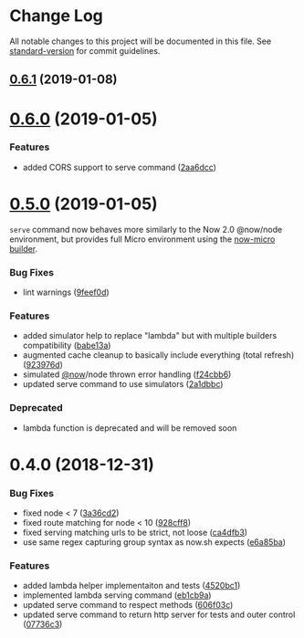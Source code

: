 # Change Log

All notable changes to this project will be documented in this file. See [standard-version](https://github.com/conventional-changelog/standard-version) for commit guidelines.

<a name="0.6.1"></a>
## [0.6.1](https://github.com/lucasconstantino/now-we-test/compare/v0.6.0...v0.6.1) (2019-01-08)



<a name="0.6.0"></a>
# [0.6.0](https://github.com/lucasconstantino/now-we-test/compare/v0.5.0...v0.6.0) (2019-01-05)


### Features

* added CORS support to serve command ([2aa6dcc](https://github.com/lucasconstantino/now-we-test/commit/2aa6dcc))



<a name="0.5.0"></a>
# [0.5.0](https://github.com/lucasconstantino/now-we-test/compare/v0.4.0...v0.5.0) (2019-01-05)


`serve` command now behaves more similarly to the Now 2.0 @now/node environment, but provides full Micro environment using the [now-micro builder](https://github.com/lucasconstantino/now-micro).

### Bug Fixes

* lint warnings ([9feef0d](https://github.com/lucasconstantino/now-we-test/commit/9feef0d))


### Features

* added simulator help to replace "lambda" but with multiple builders compatibility ([babe13a](https://github.com/lucasconstantino/now-we-test/commit/babe13a))
* augmented cache cleanup to basically include everything (total refresh) ([923976d](https://github.com/lucasconstantino/now-we-test/commit/923976d))
* simulated [@now](https://github.com/now)/node thrown error handling ([f24cbb6](https://github.com/lucasconstantino/now-we-test/commit/f24cbb6))
* updated serve command to use simulators ([2a1dbbc](https://github.com/lucasconstantino/now-we-test/commit/2a1dbbc))

### Deprecated

* lambda function is deprecated and will be removed soon



<a name="0.4.0"></a>
# 0.4.0 (2018-12-31)


### Bug Fixes

* fixed node < 7 ([3a36cd2](https://github.com/lucasconstantino/now-we-test/commit/3a36cd2))
* fixed route matching for node < 10 ([928cff8](https://github.com/lucasconstantino/now-we-test/commit/928cff8))
* fixed serving matching urls to be strict, not loose ([ca4dfb3](https://github.com/lucasconstantino/now-we-test/commit/ca4dfb3))
* use same regex capturing group syntax as now.sh expects ([e6a85ba](https://github.com/lucasconstantino/now-we-test/commit/e6a85ba))


### Features

* added lambda helper implementaiton and tests ([4520bc1](https://github.com/lucasconstantino/now-we-test/commit/4520bc1))
* implemented lambda serving command ([eb1cb9a](https://github.com/lucasconstantino/now-we-test/commit/eb1cb9a))
* updated serve command to respect methods ([606f03c](https://github.com/lucasconstantino/now-we-test/commit/606f03c))
* updated serve command to return http server for tests and outer control ([07736c3](https://github.com/lucasconstantino/now-we-test/commit/07736c3))
